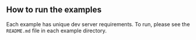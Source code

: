 ## How to run the examples

Each example has unique dev server requirements. To run, please see the `README.md` file in each example directory.
